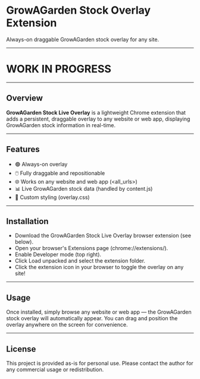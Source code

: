 # GrowAGarden Stock Overlay Extension

Always-on draggable GrowAGarden stock overlay for any site.

---

# WORK IN PROGRESS

---

## Overview

**GrowAGarden Stock Live Overlay** is a lightweight Chrome extension that adds a persistent, draggable overlay to any website or web app, displaying GrowAGarden stock information in real-time.

---

## Features

- 🟢 Always-on overlay
- 🖱️ Fully draggable and repositionable
- 🌐 Works on any website and web app (<all_urls>)
- 📊 Live GrowAGarden stock data (handled by content.js)
- 🎨 Custom styling (overlay.css)

---

## Installation

- Download the GrowAGarden Stock Live Overlay browser extension (see below).
- Open your browser's Extensions page (chrome://extensions/).
- Enable Developer mode (top right).
- Click Load unpacked and select the extension folder.
- Click the extension icon in your browser to toggle the overlay on any site!

--- 

## Usage

Once installed, simply browse any website or web app — the GrowAGarden stock overlay will automatically appear. You can drag and position the overlay anywhere on the screen for convenience.

---

## License

This project is provided as-is for personal use. Please contact the author for any commercial usage or redistribution.

